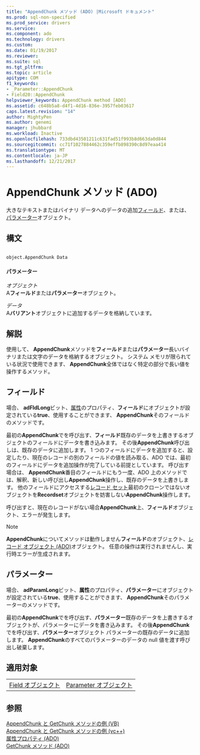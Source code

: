 ```yaml
---
title: "AppendChunk メソッド (ADO) |Microsoft ドキュメント"
ms.prod: sql-non-specified
ms.prod_service: drivers
ms.service: 
ms.component: ado
ms.technology: drivers
ms.custom: 
ms.date: 01/19/2017
ms.reviewer: 
ms.suite: sql
ms.tgt_pltfrm: 
ms.topic: article
apitype: COM
f1_keywords:
- _Parameter::AppendChunk
- Field20::AppendChunk
helpviewer_keywords: AppendChunk method [ADO]
ms.assetid: c648b5a8-d4f1-4d16-836e-3957feb03617
caps.latest.revision: "14"
author: MightyPen
ms.author: genemi
manager: jhubbard
ms.workload: Inactive
ms.openlocfilehash: 733dbd43501211c631fad51f993b8d663da0d844
ms.sourcegitcommit: cc71f1027884462c359effb898390c8d97eaa414
ms.translationtype: MT
ms.contentlocale: ja-JP
ms.lasthandoff: 12/21/2017
---
```

# <a name="appendchunk-method-ado"></a>AppendChunk メソッド (ADO)
大きなテキストまたはバイナリ データへのデータの追加[フィールド](../../../ado/reference/ado-api/field-object.md)、または、[パラメーター](../../../ado/reference/ado-api/parameter-object.md)オブジェクト。  
  
## <a name="syntax"></a>構文  
  
```  
  
object.AppendChunk Data  
```  
  
#### <a name="parameters"></a>パラメーター  
 *オブジェクト*  
 A**フィールド**または**パラメーター**オブジェクト。  
  
 *データ*  
 A**バリアント**オブジェクトに追加するデータを格納しています。  
  
## <a name="remarks"></a>解説  
 使用して、 **AppendChunk**メソッドを**フィールド**または**パラメーター**長いバイナリまたは文字のデータを格納するオブジェクト。 システム メモリが限られている状況で使用できます、 **AppendChunk**全体ではなく特定の部分で長い値を操作するメソッド。  
  
## <a name="field"></a>フィールド  
 場合、 **adFldLong**ビット、[属性](../../../ado/reference/ado-api/attributes-property-ado.md)のプロパティ、**フィールド**にオブジェクトが設定されている**true**、使用することができます、 **AppendChunk**そのフィールドのメソッドです。  
  
 最初の**AppendChunk**でを呼び出す、**フィールド**既存のデータを上書きするオブジェクトのフィールドにデータを書き込みます。 その後**AppendChunk**呼び出しは、既存のデータに追加します。 1 つのフィールドにデータを追加すると、設定したり、現在のレコードの別のフィールドの値を読み取る、ADO では、最初のフィールドにデータを追加操作が完了している前提としています。 呼び出す場合は、 **AppendChunk**番目のフィールドにもう一度、ADO 上のメソッドでは、解釈、新しい呼び出し**AppendChunk**操作し、既存のデータを上書きします。 他のフィールドにアクセスする[レコード セット](../../../ado/reference/ado-api/recordset-object-ado.md)最初のクローンではないオブジェクトを**Recordset**オブジェクトを妨害しない**AppendChunk**操作します。  
  
 呼び出すと、現在のレコードがない場合**AppendChunk**上、**フィールド**オブジェクト、エラーが発生します。  
  
> [!NOTE]
>  **AppendChunk**についてメソッドは動作しません**フィールド**のオブジェクト、[レコード オブジェクト (ADO)](../../../ado/reference/ado-api/record-object-ado.md)オブジェクト。 任意の操作は実行されませんし、実行時エラーが生成されます。  
  
## <a name="parameter"></a>パラメーター  
 場合、 **adParamLong**ビット、**属性**のプロパティ、**パラメーター**にオブジェクトが設定されている**true**、使用することができます、 **AppendChunk**そのパラメーターのメソッドです。  
  
 最初の**AppendChunk**でを呼び出す、**パラメーター**既存のデータを上書きするオブジェクトが、パラメーターにデータを書き込みます。 その後**AppendChunk**でを呼び出す、**パラメーター**オブジェクト パラメーターの既存のデータに追加します。 **AppendChunk**のすべてのパラメーターのデータの null 値を渡す呼び出し破棄します。  
  
## <a name="applies-to"></a>適用対象  
  
|||  
|-|-|  
|[Field オブジェクト](../../../ado/reference/ado-api/field-object.md)|[Parameter オブジェクト](../../../ado/reference/ado-api/parameter-object.md)|  
  
## <a name="see-also"></a>参照  
 [AppendChunk と GetChunk メソッドの例 (VB)](../../../ado/reference/ado-api/appendchunk-and-getchunk-methods-example-vb.md)   
 [AppendChunk と GetChunk メソッドの例 (vc++)](../../../ado/reference/ado-api/appendchunk-and-getchunk-methods-example-vc.md)   
 [属性プロパティ (ADO)](../../../ado/reference/ado-api/attributes-property-ado.md)   
 [GetChunk メソッド (ADO)](../../../ado/reference/ado-api/getchunk-method-ado.md)
